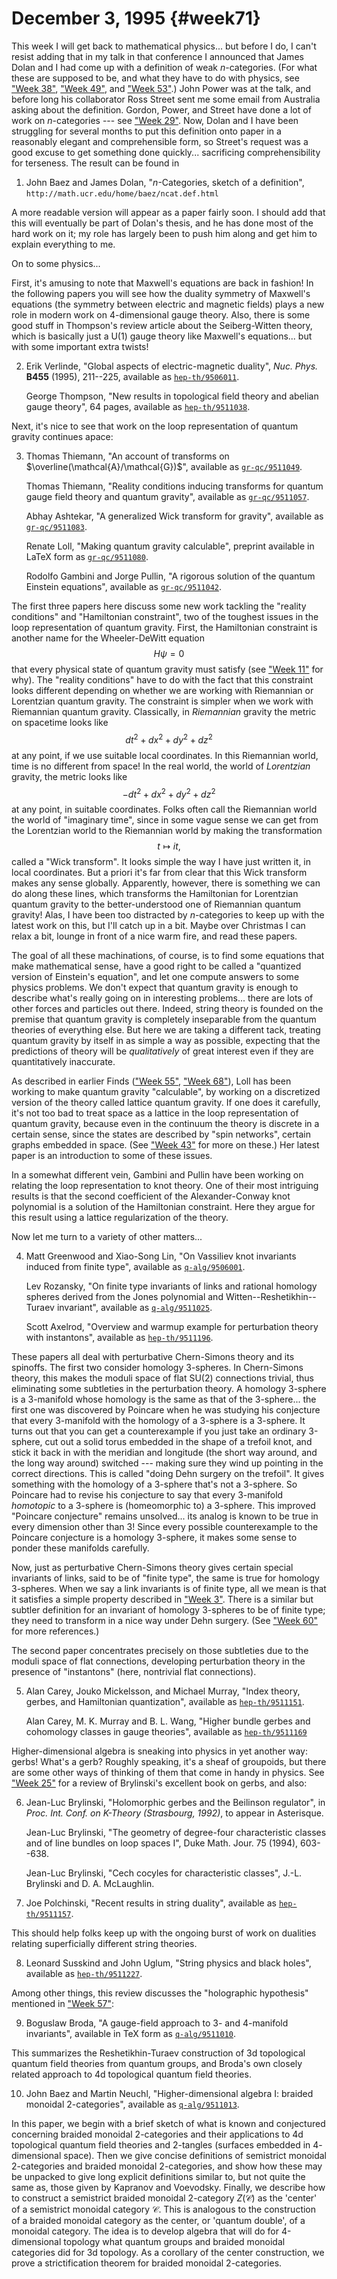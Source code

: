 # December 3, 1995 {#week71}

This week I will get back to mathematical physics... but before I do, I
can't resist adding that in my talk in that conference I announced that
James Dolan and I had come up with a definition of weak $n$-categories.
(For what these are supposed to be, and what they have to do with
physics, see ["Week 38"](#week38), ["Week 49"](#week49), and
["Week 53"](#week53).) John Power was at the talk, and before long
his collaborator Ross Street sent me some email from Australia asking
about the definition. Gordon, Power, and Street have done a lot of work
on $n$-categories --- see ["Week 29"](#week29). Now, Dolan and I have
been struggling for several months to put this definition onto paper in
a reasonably elegant and comprehensible form, so Street's request was a
good excuse to get something done quickly... sacrificing
comprehensibility for terseness. The result can be found in

1) John Baez and James Dolan, "$n$-Categories, sketch of a definition", `http://math.ucr.edu/home/baez/ncat.def.html`

A more readable version will appear as a paper fairly soon. I should add
that this will eventually be part of Dolan's thesis, and he has done
most of the hard work on it; my role has largely been to push him along
and get him to explain everything to me.

On to some physics...

First, it's amusing to note that Maxwell's equations are back in
fashion! In the following papers you will see how the duality symmetry
of Maxwell's equations (the symmetry between electric and magnetic
fields) plays a new role in modern work on $4$-dimensional gauge theory.
Also, there is some good stuff in Thompson's review article about the
Seiberg-Witten theory, which is basically just a $\mathrm{U}(1)$ gauge theory like
Maxwell's equations... but with some important extra twists!

2) Erik Verlinde, "Global aspects of electric-magnetic duality", _Nuc. Phys._ **B455** (1995), 211--225, available as
[`hep-th/9506011`](http://arxiv.org/abs/hep-th/9506011).

    George Thompson, "New results in topological field theory and abelian gauge theory", 64 pages, available as [`hep-th/9511038`](http://arxiv.org/abs/hep-th/9511038).

Next, it's nice to see that work on the loop representation of quantum
gravity continues apace:

3) Thomas Thiemann, "An account of transforms on $\overline(\mathcal{A}/\mathcal{G})$", available as [`gr-qc/9511049`](http://arxiv.org/abs/gr-qc/9511049).

    Thomas Thiemann, "Reality conditions inducing transforms for quantum gauge field theory and quantum gravity", available as [`gr-qc/9511057`](http://arxiv.org/abs/gr-qc/9511057).

    Abhay Ashtekar, "A generalized Wick transform for gravity", available as [`gr-qc/9511083`](http://arxiv.org/abs/gr-qc/9511083).

    Renate Loll, "Making quantum gravity calculable", preprint available in LaTeX form as [`gr-qc/9511080`](http://arxiv.org/abs/gr-qc/9511080).

    Rodolfo Gambini and Jorge Pullin, "A rigorous solution of the quantum Einstein equations", available as [`gr-qc/9511042`](http://arxiv.org/abs/gr-qc/9511042).

The first three papers here discuss some new work tackling the "reality
conditions" and "Hamiltonian constraint", two of the toughest issues
in the loop representation of quantum gravity. First, the Hamiltonian
constraint is another name for the Wheeler-DeWitt equation
$$H \psi = 0$$
that every physical state of quantum gravity must satisfy (see
["Week 11"](#week11) for why). The "reality conditions" have to
do with the fact that this constraint looks different depending on
whether we are working with Riemannian or Lorentzian quantum gravity.
The constraint is simpler when we work with Riemannian quantum gravity.
Classically, in *Riemannian* gravity the metric on spacetime looks like
$$dt^2 + dx^2 + dy^2 + dz^2$$
at any point, if we use suitable local coordinates. In this Riemannian
world, time is no different from space! In the real world, the world of
*Lorentzian* gravity, the metric looks like
$$-dt^2 + dx^2 + dy^2 + dz^2$$
at any point, in suitable coordinates. Folks often call the Riemannian
world the world of "imaginary time", since in some vague sense we can
get from the Lorentzian world to the Riemannian world by making the
transformation
$$t \mapsto it,$$
called a "Wick transform". It looks simple the way I have just written
it, in local coordinates. But a priori it's far from clear that this
Wick transform makes any sense globally. Apparently, however, there is
something we can do along these lines, which transforms the Hamiltonian
for Lorentzian quantum gravity to the better-understood one of
Riemannian quantum gravity! Alas, I have been too distracted by
$n$-categories to keep up with the latest work on this, but I'll catch up
in a bit. Maybe over Christmas I can relax a bit, lounge in front of a
nice warm fire, and read these papers.

The goal of all these machinations, of course, is to find some equations
that make mathematical sense, have a good right to be called a
"quantized version of Einstein's equation", and let one compute
answers to some physics problems. We don't expect that quantum gravity
is enough to describe what's really going on in interesting
problems... there are lots of other forces and particles out there.
Indeed, string theory is founded on the premise that quantum gravity is
completely inseparable from the quantum theories of everything else. But
here we are taking a different tack, treating quantum gravity by itself
in as simple a way as possible, expecting that the predictions of theory
will be *qualitatively* of great interest even if they are
quantitatively inaccurate.

As described in earlier Finds (["Week 55"](#week55),
["Week 68"](#week68)), Loll has been working to make quantum
gravity "calculable", by working on a discretized version of the
theory called lattice quantum gravity. If one does it carefully, it's
not too bad to treat space as a lattice in the loop representation of
quantum gravity, because even in the continuum the theory is discrete in
a certain sense, since the states are described by "spin networks",
certain graphs embedded in space. (See ["Week 43"](#week43) for
more on these.) Her latest paper is an introduction to some of these
issues.

In a somewhat different vein, Gambini and Pullin have been working on
relating the loop representation to knot theory. One of their most
intriguing results is that the second coefficient of the
Alexander-Conway knot polynomial is a solution of the Hamiltonian
constraint. Here they argue for this result using a lattice
regularization of the theory.

Now let me turn to a variety of other matters...

4) Matt Greenwood and Xiao-Song Lin, "On Vassiliev knot invariants induced from finite type", available as [`q-alg/9506001`](http://arxiv.org/abs/q-alg/9506001).

    Lev Rozansky, "On finite type invariants of links and rational homology spheres derived from the Jones polynomial and Witten--Reshetikhin--Turaev invariant", available as [`q-alg/9511025`](http://arxiv.org/abs/q-alg/9511025).

    Scott Axelrod, "Overview and warmup example for perturbation theory with instantons", available as [`hep-th/9511196`](http://arxiv.org/abs/hep-th/9511196).

These papers all deal with perturbative Chern-Simons theory and its
spinoffs. The first two consider homology 3-spheres. In Chern-Simons
theory, this makes the moduli space of flat $\mathrm{SU}(2)$ connections trivial,
thus eliminating some subtleties in the perturbation theory. A homology
3-sphere is a 3-manifold whose homology is the same as that of the
3-sphere... the first one was discovered by Poincare when he was
studying his conjecture that every 3-manifold with the homology of a
3-sphere is a 3-sphere. It turns out that you can get a counterexample
if you just take an ordinary 3-sphere, cut out a solid torus embedded in
the shape of a trefoil knot, and stick it back in with the meridian and
longitude (the short way around, and the long way around) switched ---
making sure they wind up pointing in the correct directions. This is
called "doing Dehn surgery on the trefoil". It gives something with
the homology of a 3-sphere that's not a 3-sphere. So Poincare had to
revise his conjecture to say that every 3-manifold *homotopic* to a
3-sphere is (homeomorphic to) a 3-sphere. This improved "Poincare
conjecture" remains unsolved... its analog is known to be true in
every dimension other than 3! Since every possible counterexample to the
Poincare conjecture is a homology 3-sphere, it makes some sense to
ponder these manifolds carefully.

Now, just as perturbative Chern-Simons theory gives certain special
invariants of links, said to be of "finite type", the same is true for
homology 3-spheres. When we say a link invariants is of finite type, all
we mean is that it satisfies a simple property described in
["Week 3"](#week3). There is a similar but subtler definition for
an invariant of homology 3-spheres to be of finite type; they need to
transform in a nice way under Dehn surgery. (See
["Week 60"](#week60) for more references.)

The second paper concentrates precisely on those subtleties due to the
moduli space of flat connections, developing perturbation theory in the
presence of "instantons" (here, nontrivial flat connections).

5) Alan Carey, Jouko Mickelsson, and Michael Murray, "Index theory, gerbes, and Hamiltonian quantization", available as [`hep-th/9511151`](http://arxiv.org/abs/hep-th/9511151).

    Alan Carey, M. K. Murray and B. L. Wang, "Higher bundle gerbes and cohomology classes in gauge theories", available as [`hep-th/9511169`](http://arxiv.org/abs/hep-th/9511169)

Higher-dimensional algebra is sneaking into physics in yet another way:
gerbs! What's a gerb? Roughly speaking, it's a sheaf of groupoids, but
there are some other ways of thinking of them that come in handy in
physics. See ["Week 25"](#week25) for a review of Brylinski's
excellent book on gerbs, and also:

6) Jean-Luc Brylinski, "Holomorphic gerbes and the Beilinson regulator", in _Proc. Int. Conf. on K-Theory (Strasbourg, 1992)_, to appear in Asterisque.

    Jean-Luc Brylinski, "The geometry of degree-four characteristic classes and of line bundles on loop spaces I", Duke Math. Jour. 75 (1994), 603--638.

    Jean-Luc Brylinski, "Cech cocyles for characteristic classes", J.-L. Brylinski and D. A. McLaughlin.

7) Joe Polchinski, "Recent results in string duality", available as [`hep-th/9511157`](http://arxiv.org/abs/hep-th/9511157).

This should help folks keep up with the ongoing burst of work on
dualities relating superficially different string theories.

8) Leonard Susskind and John Uglum, "String physics and black holes", available as [`hep-th/9511227`](http://arxiv.org/abs/hep-th/9511227).

Among other things, this review discusses the "holographic hypothesis"
mentioned in ["Week 57"](#week57):

9) Boguslaw Broda, "A gauge-field approach to 3- and 4-manifold invariants", available in TeX form as [`q-alg/9511010`](http://arxiv.org/abs/q-alg/9511010).

This summarizes the Reshetikhin-Turaev construction of 3d topological
quantum field theories from quantum groups, and Broda's own closely
related approach to 4d topological quantum field theories.

10) John Baez and Martin Neuchl, "Higher-dimensional algebra I: braided monoidal $2$-categories", available as [`q-alg/9511013`](http://arxiv.org/abs/q-alg/9511013).

In this paper, we begin with a brief sketch of what is known and
conjectured concerning braided monoidal $2$-categories and their
applications to 4d topological quantum field theories and 2-tangles
(surfaces embedded in $4$-dimensional space). Then we give concise
definitions of semistrict monoidal $2$-categories and braided monoidal
$2$-categories, and show how these may be unpacked to give long explicit
definitions similar to, but not quite the same as, those given by
Kapranov and Voevodsky. Finally, we describe how to construct a
semistrict braided monoidal $2$-category $Z(\mathcal{C})$ as the 'center' of a
semistrict monoidal category $\mathcal{C}$. This is analogous to the construction of
a braided monoidal category as the center, or 'quantum double', of a
monoidal category. The idea is to develop algebra that will do for
4-dimensional topology what quantum groups and braided monoidal
categories did for 3d topology. As a corollary of the center
construction, we prove a strictification theorem for braided monoidal
$2$-categories.
